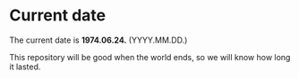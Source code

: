 # Current date

The current date is **1974.06.24.** (YYYY.MM.DD.)

This repository will be good when the world ends, so we will know how long it lasted.
